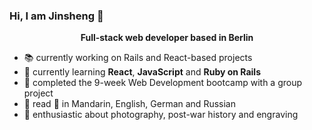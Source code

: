 ### Hi, I am Jinsheng 👋

<p align="center"><strong>Full-stack web developer based in Berlin</strong></p>

- :books: currently working on Rails and React-based projects
- 🌱 currently learning <strong>React</strong>, <strong>JavaScript</strong> and <strong>Ruby on Rails</strong>
- :rocket: completed the 9-week Web Development bootcamp with a group project
- :speech_balloon: read :book: in Mandarin, English, German and Russian
- :camera_flash: enthusiastic about photography, post-war history and engraving
